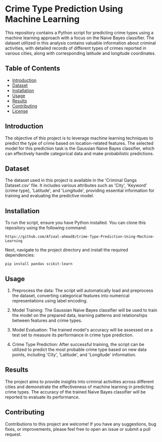 # Crime Type Prediction Using Machine Learning

This repository contains a Python script for predicting crime types using a machine learning approach with a focus on the Naive Bayes classifier. The dataset utilized in this analysis contains valuable information about criminal activities, with detailed records of different types of crimes reported in various cities, along with corresponding latitude and longitude coordinates.

## Table of Contents
- [Introduction](#introduction)
- [Dataset](#dataset)
- [Installation](#installation)
- [Usage](#usage)
- [Results](#results)
- [Contributing](#contributing)
- [License](#license)

## Introduction
The objective of this project is to leverage machine learning techniques to predict the type of crime based on location-related features. The selected model for this prediction task is the Gaussian Naive Bayes classifier, which can effectively handle categorical data and make probabilistic predictions.

## Dataset
The dataset used in this project is available in the 'Criminal Gangs Dataset.csv' file. It includes various attributes such as 'City', 'Keyword' (crime type), 'Latitude', and 'Longitude', providing essential information for training and evaluating the predictive model.

## Installation
To run the script, ensure you have Python installed. You can clone this repository using the following command:
```
https://github.com/Afzaal-ahmad8/Crime-Type-Prediction-Using-Machine-Learning
```

Next, navigate to the project directory and install the required dependencies:
```
pip install pandas scikit-learn
```

## Usage
1. Preprocess the data: The script will automatically load and preprocess the dataset, converting categorical features into numerical representations using label encoding.

2. Model Training: The Gaussian Naive Bayes classifier will be used to train the model on the prepared data, learning patterns and relationships between features and crime types.

3. Model Evaluation: The trained model's accuracy will be assessed on a test set to measure its performance in crime type prediction.

4. Crime Type Prediction: After successful training, the script can be utilized to predict the most probable crime type based on new data points, including 'City', 'Latitude', and 'Longitude' information.

## Results
The project aims to provide insights into criminal activities across different cities and demonstrate the effectiveness of machine learning in predicting crime types. The accuracy of the trained Naive Bayes classifier will be reported to evaluate its performance.

## Contributing
Contributions to this project are welcome! If you have any suggestions, bug fixes, or improvements, please feel free to open an issue or submit a pull request.
